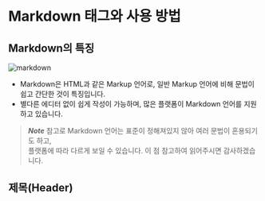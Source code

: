 # Markdown 태그와 사용 방법
## Markdown의 특징
![markdown](https://user-images.githubusercontent.com/60035227/204276646-598135ef-2f8b-4c72-a79c-92f6efbe20c2.png)
* Markdown은 HTML과 같은 Markup 언어로, 일반 Markup 언어에 비해 문법이 쉽고 간단한 것이 특징입니다.
* 별다른 에디터 없이 쉽게 작성이 가능하며, 많은 플랫폼이 Markdown 언어를 지원하고 있습니다.
>***Note*** 참고로 Markdown 언어는 표준이 정해져있지 않아 여러 문법이 혼용되기도 하고,  
>플랫폼에 따라 다르게 보일 수 있습니다. 이 점 참고하여 읽어주시면 감사하겠습니다.

## 제목(Header)
